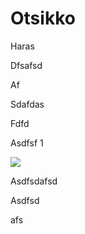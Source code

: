 # Otsikko

Haras

Dfsafsd

Af

Sdafdas

Fdfd

Asdfsf 1

![](Aspose.Words.b2a7118c-6669-4225-86fe-e7cfe33b8b4b.001.png)

Asdfsdafsd


Asdfsd

afs
